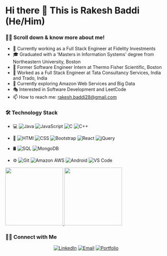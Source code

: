 <h1> Hi there 👋 This is Rakesh Baddi (He/Him) </h1>

<h3> 👨‍💻 Scroll down & know more about me! </h3>

- 🌱 Currently working as a Full Stack Engineer at Fidelity Investments
- 🎓 Graduated with a 'Masters in Information Systems' degree from Northeastern University, Boston
- 🧰 Former Software Engineer Intern at Thermo Fisher Scientific, Boston
- 🧰 Worked as a Full Stack Engineer at Tata Consultancy Services, India and Trado, India
- 🎯 Currently exploring Amazon Web Services and Big Data
- 🎭 Interested in Software Development and LeetCode
- 📫 How to reach me: rakesh.baddi28@gmail.com

<h3> 🛠 Technology Stack </h3>

- 💻 ![Java](https://img.shields.io/badge/-Java-333333?style=flat&logo=Java&logoColor=007396)
  ![JavaScript](https://img.shields.io/badge/-JavaScript-333333?style=flat&logo=JavaScript&logoColor=007396)
  ![C](https://img.shields.io/badge/-C-333333?style=flat&logo=C&logoColor=007396)
  ![C++](https://img.shields.io/badge/-C++-333333?style=flat&logo=Cplusplus&logoColor=007396)
  
- 🌱 ![HTMl](https://img.shields.io/badge/-HTML-333333?style=flat&logo=HTML5&logoColor=007396)
  ![CSS](https://img.shields.io/badge/-CSS-333333?style=flat&logo=css3&logoColor=007396)
  ![Bootstrap](https://img.shields.io/badge/-Bootstrap-333333?style=flat&logo=bootstrap&logoColor=007396)
  ![React](https://img.shields.io/badge/-React-333333?style=flat&logo=react&logoColor=007396)
  ![jQuery](https://img.shields.io/badge/-jQuery-333333?style=flat&logo=jquery&logoColor=007396)
  
- 🛢 ![SQL](https://img.shields.io/badge/-SQL-black?style=flat-square&logo=mysql)
  ![MongoDB](https://img.shields.io/badge/-MongoDB-333333?style=flat&logo=mongodb)
 
- ⚙️ ![Git](https://img.shields.io/badge/-Git-333333?style=flat&logo=git)
  ![Amazon AWS](https://img.shields.io/badge/Amazon%20AWS-232F3E?style=flat-square&logo=amazon-aws)
  ![Android](https://img.shields.io/badge/-Android%20Studio-333333?style=flat&logo=androidstudio)
  ![VS Code](https://img.shields.io/badge/-VS%20Code-333333?style=flat&logo=visualstudio)

<a href="https://github.com/rakeshbaddi">
  <img height="180em" src="https://github-readme-stats.vercel.app/api?username=rakeshbaddi&theme=buefy&show_icons=true" />
  <img height="180em" src="https://github-readme-stats.vercel.app/api/top-langs/?username=rakeshbaddi&theme=buefy&layout=compact" />
</a>

<h3> 🤝🏻 Connect with Me </h3>

<p align="center">
<a href="https://www.linkedin.com/in/rakeshbaddi/"><img alt="LinkedIn" src="https://img.shields.io/badge/LinkedIn-Rakesh%20Baddi-blue?style=flat-square&logo=linkedin"></a>
<a href="mailto:rakesh.baddi28@gmail.com"><img alt="Email" src="https://img.shields.io/badge/Email-rakesh.baddi28@gmail.com-blue?style=flat-square&logo=gmail"></a>
<a href="https://rakeshbaddi.github.io/"><img alt="Portfolio" src="https://img.shields.io/badge/-MyPortfolio-61DAFB?logo=portfolio&logoColor=white&logoWidth=30"></a>
